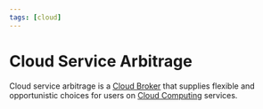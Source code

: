```yaml
---
tags: [cloud]
---
```


# Cloud Service Arbitrage

Cloud service arbitrage is a [Cloud Broker](202401101446.md) that supplies
flexible and opportunistic choices for users on [Cloud Computing](202210012158.md)
services.
